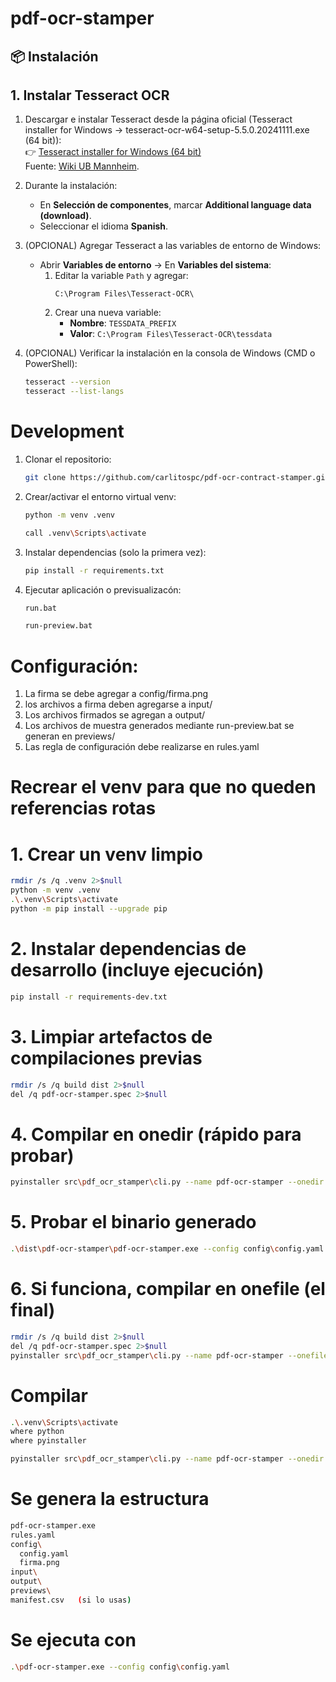 # pdf-ocr-stamper

## 📦 Instalación

## 1. Instalar Tesseract OCR

1. Descargar e instalar Tesseract desde la página oficial (Tesseract installer for Windows -> tesseract-ocr-w64-setup-5.5.0.20241111.exe (64 bit)):  
   👉 [Tesseract installer for Windows (64 bit)](https://github.com/tesseract-ocr/tesseract/releases/download/5.5.0/tesseract-ocr-w64-setup-5.5.0.20241111.exe)  
   Fuente: [Wiki UB Mannheim](https://github.com/UB-Mannheim/tesseract/wiki).

2. Durante la instalación:
   - En **Selección de componentes**, marcar **Additional language data (download)**.
   - Seleccionar el idioma **Spanish**.

3. (OPCIONAL) Agregar Tesseract a las variables de entorno de Windows:
   - Abrir **Variables de entorno** → En **Variables del sistema**:
     1. Editar la variable `Path` y agregar:
        ```
        C:\Program Files\Tesseract-OCR\
        ```
     2. Crear una nueva variable:
        - **Nombre**: `TESSDATA_PREFIX`
        - **Valor**: `C:\Program Files\Tesseract-OCR\tessdata`

4. (OPCIONAL) Verificar la instalación en la consola de Windows (CMD o PowerShell):
   ```bash
   tesseract --version
   tesseract --list-langs

# Development

1. Clonar el repositorio:
    ```bash
    git clone https://github.com/carlitospc/pdf-ocr-contract-stamper.git
    ```
2. Crear/activar el entorno virtual venv:
    ```bash
    python -m venv .venv
    ```
    ```bash
    call .venv\Scripts\activate
    ```
3. Instalar dependencias (solo la primera vez):
    ```bash
    pip install -r requirements.txt
    ```
4. Ejecutar aplicación o previsualizacón:
    ```bash
    run.bat
    ```
    ```bash
    run-preview.bat
    ```

# Configuración:

1. La firma se debe agregar a config/firma.png
2. los archivos a firma deben agregarse a input/
3. Los archivos firmados se agregan a output/
4. Los archivos de muestra generados mediante run-preview.bat se generan en previews/
5. Las regla de configuración debe realizarse en rules.yaml 

# Recrear el venv para que no queden referencias rotas

# 1. Crear un venv limpio
```bash
rmdir /s /q .venv 2>$null
python -m venv .venv
.\.venv\Scripts\activate
python -m pip install --upgrade pip
```
# 2. Instalar dependencias de desarrollo (incluye ejecución)
```bash
pip install -r requirements-dev.txt
```
# 3. Limpiar artefactos de compilaciones previas
```bash
rmdir /s /q build dist 2>$null
del /q pdf-ocr-stamper.spec 2>$null
```
# 4. Compilar en onedir (rápido para probar)
```bash
pyinstaller src\pdf_ocr_stamper\cli.py --name pdf-ocr-stamper --onedir --console --paths src --hidden-import=typer --hidden-import=click
```
# 5. Probar el binario generado
```bash
.\dist\pdf-ocr-stamper\pdf-ocr-stamper.exe --config config\config.yaml
```
# 6. Si funciona, compilar en onefile (el final)
```bash
rmdir /s /q build dist 2>$null
del /q pdf-ocr-stamper.spec 2>$null
pyinstaller src\pdf_ocr_stamper\cli.py --name pdf-ocr-stamper --onefile --console --paths src --hidden-import=typer --hidden-import=click
```

# Compilar
```bash
.\.venv\Scripts\activate
where python
where pyinstaller
```
```bash
pyinstaller src\pdf_ocr_stamper\cli.py --name pdf-ocr-stamper --onedir --console --paths src --hidden-import=typer --hidden-import=click
```

# Se genera la estructura
```bash
pdf-ocr-stamper.exe
rules.yaml
config\
  config.yaml
  firma.png
input\
output\
previews\
manifest.csv   (si lo usas)
```

# Se ejecuta con
```bash
.\pdf-ocr-stamper.exe --config config\config.yaml
```





